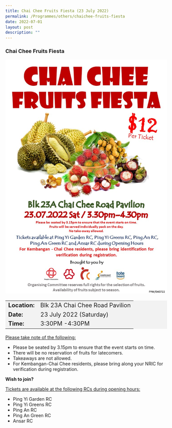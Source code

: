 ```yaml
---
title: Chai Chee Fruits Fiesta (23 July 2022)
permalink: /Programmes/others/chaichee-fruits-fiesta
date: 2022-07-01
layout: post
description: ""
---
```

### Chai Chee Fruits Fiesta ###

<img style="width:600px; height:auto" src="/images/Programmes%20(July%202022)/chaichee_fruits_fiesta.jpeg">

<table  style="font-size:130%; background-color:#f2f2f2">
	<tbody>
		<tr>
			 <td><b>Location:</b></td><td>Blk 23A Chai Chee Road Pavilion</td>
		</tr>
		<tr>
		 <td><b>Date:</b> </td><td>23 July 2022 (Saturday)</td>
		</tr>
		<tr>
			<td> <b>Time:</b> </td><td>3:30PM -4:30PM</td>
		</tr>
	</tbody>
</table>

<u>Please take note of the following:</u>

<ul>
	<li>Please be seated by 3.15pm to ensure that the event starts on time.</li>
	<li>There will be no reservation of fruits for latecomers.</li>
	<li>Takeaways are not allowed.</li>
	<li>For Kembangan-Chai Chee residents, please bring along your NRIC for verification during registration.</li>
</ul>

<b>Wish to join?</b>

<u>Tickets are available at the following RCs during opening hours:</u>
<ul>
	<li>Ping Yi Garden RC</li>
	<li>Ping Yi Greens RC</li>
	<li>Ping An RC</li>
	<li>Ping An Green RC</li>
	<li>Ansar RC</li>
</ul>